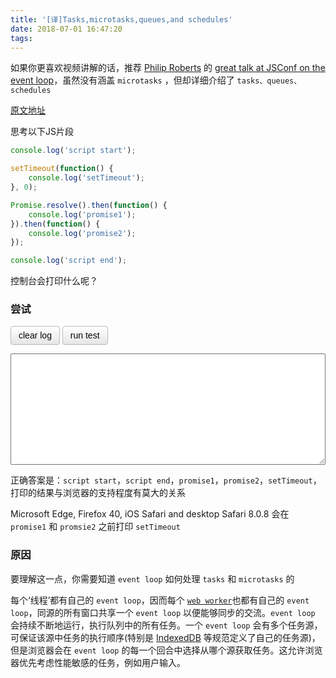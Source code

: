 ```yaml
---
title: '[译]Tasks,microtasks,queues,and schedules'
date: 2018-07-01 16:47:20
tags:
---
```


如果你更喜欢视频讲解的话，推荐 [Philip Roberts](https://twitter.com/philip_roberts) 的 [great talk at JSConf on the event loop](https://www.youtube.com/watch?v=8aGhZQkoFbQ)，虽然没有涵盖 `microtasks` ，但却详细介绍了 `tasks、queues、schedules`

[原文地址](https://jakearchibald.com/2015/tasks-microtasks-queues-and-schedules/)

思考以下JS片段
```javascript
console.log('script start');

setTimeout(function() {
    console.log('setTimeout');
}, 0);

Promise.resolve().then(function() {
    console.log('promise1');
}).then(function() {
    console.log('promise2');
});

console.log('script end');
```

控制台会打印什么呢？

### 尝试

<style type='text/css'>
.Btn { 
	display: inline-block;
    padding: 4px 12px;
    margin-bottom: 0;
    font-size: 14px;
    line-height: 20px;
    text-align: center;
    text-shadow: 0 1px 1px rgba(255, 255, 255, 0.75);
    vertical-align: middle;
    cursor: pointer;
    background: #f5f5f5;
    background-image: linear-gradient(to bottom, #fff, #e6e6e6);
    background-repeat: repeat-x;
    border: 1px solid #bbb;
    border-color: rgba(0, 0, 0, 0.15) rgba(0, 0, 0, 0.15) rgba(0, 0, 0, 0, 25);
    border-radius: 4px;
    box-shadow: inset 0 1px 0 rgba(255, 255, 255, 0.2), 0 1px 2px rgba(0, 0, 0, 0.05);  
}
.Btn:hover {
    background-position: 0 -15px;
    background-color: #e6e6e6;
    transition: background-position 0.1s linear;
}
.Btn:focus {
    outline: 5px auto -webkit-focus-ring-color;
    outline-offset: -2px;
}
.log-output{
    width: 100%;
    box-sizing: border-box;
    height: 12.7em;
    font: inherit;
    line-height: 1.5;
}
</style>

<button class="Btn clear" id="clear">clear log</button> <button class="Btn run" id="run">run test</button>
<textarea class="log log-output log-output-1" width="300" height="200"></textarea>
<script>
function log1(str) {
    console.log(str)
    var logEl = document.querySelector('.log-output-1')
    logEl.value += (logEl.value ? '\n' : '') + str
}
document.querySelector("#clear").addEventListener("click", function() {
    document.querySelector('.log-output-1').value = ''
})
document.querySelector("#run").addEventListener("click", function() {
    log1('script start')
    setTimeout(function() {
        log1('setTimeout')
    }, 0)
    
    Promise.resolve().then(function() {
        log1('promise1')
    }).then(function() {
        log1('promise2')
    })
    
    log1('script end')
})
</script>

正确答案是：`script start`，`script end`，`promise1`，`promise2`，`setTimeout`，打印的结果与浏览器的支持程度有莫大的关系

Microsoft Edge, Firefox 40, iOS Safari and desktop Safari 8.0.8 会在 `promise1` 和 `promsie2` 之前打印 `setTimeout`

### 原因
要理解这一点，你需要知道 `event loop` 如何处理 `tasks` 和 `microtasks` 的

每个‘线程’都有自己的 `event loop`，因而每个 [`web worker`](https://developer.mozilla.org/zh-CN/docs/Web/API/Web_Workers_API)也都有自己的 `event loop`，同源的所有窗口共享一个 `event loop` 以便能够同步的交流。`event loop` 会持续不断地运行，执行队列中的所有任务。一个 `event loop` 会有多个任务源，可保证该源中任务的执行顺序(特别是 [IndexedDB](http://w3c.github.io/IndexedDB/#database-access-task-source) 等规范定义了自己的任务源)，但是浏览器会在 `event loop` 的每一个回合中选择从哪个源获取任务。这允许浏览器优先考虑性能敏感的任务，例如用户输入。






















